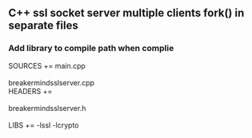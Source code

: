 ## C++ ssl socket server multiple clients fork() in separate files

### Add library to compile path when complie
SOURCES += main.cpp \
<br>    breakermindsslserver.cpp
<br>
HEADERS += \
<br>    breakermindsslserver.h
<br>    
LIBS += -lssl -lcrypto
